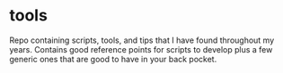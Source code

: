 # tools

Repo containing scripts, tools, and tips that I have found throughout my years. Contains good reference points for scripts to develop plus a few generic ones that are good to have in your back pocket.
